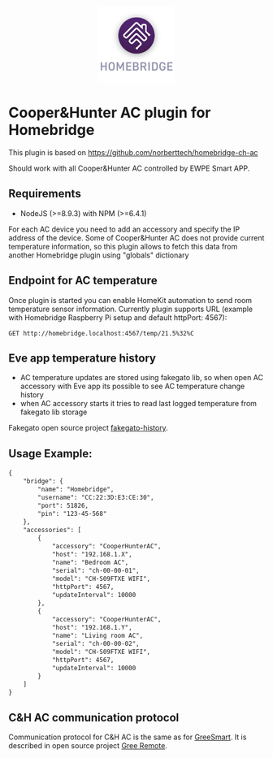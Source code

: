 
<p align="center">

<img src="https://github.com/homebridge/branding/raw/master/logos/homebridge-wordmark-logo-vertical.png" width="150">

</p>

# Cooper&Hunter AC plugin for Homebridge


This plugin is based on https://github.com/norberttech/homebridge-ch-ac

Should work with all Cooper&Hunter AC controlled by EWPE Smart APP. 

## Requirements 
- NodeJS (>=8.9.3) with NPM (>=6.4.1)

For each AC device you need to add an accessory and specify the IP address of the device. 
Some of Cooper&Hunter AC does not provide current temperature information, so this plugin allows to fetch this data from another Homebridge plugin using "globals" dictionary

## Endpoint for AC temperature

Once plugin is started you can enable HomeKit automation to send room temperature sensor information. Currently plugin supports URL (example with Homebridge Raspberry Pi setup and default httpPort: 4567):
```
GET http://homebridge.localhost:4567/temp/21.5%32%C
```

## Eve app temperature history

- AC temperature updates are stored using fakegato lib, so when open AC accessory with Eve app its possible to see AC temperature change history
- when AC accessory starts it tries to read last logged temperature from fakegato lib storage

Fakegato  open source project [fakegato-history](https://github.com/simont77/fakegato-history). 



## Usage Example:
```
{
    "bridge": {
        "name": "Homebridge",
        "username": "CC:22:3D:E3:CE:30",
        "port": 51826,
        "pin": "123-45-568"
    },
    "accessories": [
        {
            "accessory": "CooperHunterAC",
            "host": "192.168.1.X",
            "name": "Bedroom AC",
            "serial": "ch-00-00-01",
            "model": "CH-S09FTXE WIFI",
            "httpPort": 4567,
            "updateInterval": 10000
        },
        {
            "accessory": "CooperHunterAC",
            "host": "192.168.1.Y",
            "name": "Living room AC",
            "serial": "ch-00-00-02",
            "model": "CH-S09FTXE WIFI",
            "httpPort": 4567,
            "updateInterval": 10000
        }
    ]
}
```

## C&H AC communication protocol 

Communication protocol for C&H AC is the same as for [GreeSmart](https://play.google.com/store/apps/details?id=com.gree.smarthome). 
It is described in open source project [Gree Remote](https://github.com/tomikaa87/gree-remote#protocol-details). 

